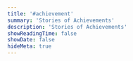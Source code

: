 ```yaml
---
title: '#achievement'
summary: 'Stories of Achievements'
description: 'Stories of Achievements'
showReadingTime: false
showDate: false
hideMeta: true
---
```


